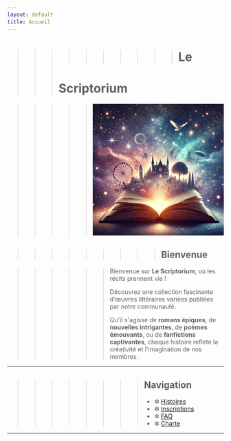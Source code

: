 ```yaml
---
layout: default
title: Accueil
---
```


>>>>>>>>>> # Le
>>> # Scriptorium

>>>>> ![Texte alternatif](assets/files/image2.jpg)


>>>>>>>>> ## Bienvenue

>>>>>> Bienvenue sur **Le Scriptorium**, où les récits prennent vie !
>>>>>> 
>>>>>> Découvrez une collection fascinante d'œuvres littéraires variées publiées par notre communauté.
>>>>>> 
>>>>>> Qu'il s'agisse de **romans épiques**, de **nouvelles intrigantes**, de **poèmes émouvants**, ou de **fanfictions captivantes**, chaque histoire reflète la créativité et l'imagination de nos membres.

---

>>>>>>>> ## Navigation
>>>>>>>> - ❇︎ [Histoires](histoires.md)
>>>>>>>> - ❇︎ [Inscriptions](inscriptions.md)
>>>>>>>> - ❇︎ [FAQ](faq.md)
>>>>>>>> - ❇︎ [Charte](charte.md)

---
